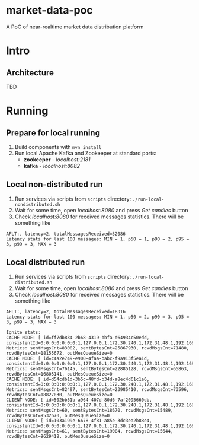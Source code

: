 # market-data-poc

A PoC of near-realtime market data distribution platform

# Intro

## Architecture
TBD

# Running

## Prepare for local running
1. Build components with ``mvn install``
2. Run local Apache Kafka and Zookeeper at standard ports:
   - **zookeeper** - *localhost:2181*
   - **kafka** - *localhost:8082*

## Local non-distributed run

1. Run services via scripts from `scripts` directory: `./run-local-nondistributed.sh`
2. Wait for some time, open *localhost:8080* and press *Get candles* button
3. Check *localhost:8080* for received messages statistics.
   There will be something like 
```
AFLT:, latency=2, totalMessagesReceived=32086
Latency stats for last 100 messages: MIN = 1, p50 = 1, p90 = 2, p95 = 3, p99 = 3, MAX = 3
```

## Local distributed run

1. Run services via scripts from `scripts` directory: `./run-local-distributed.sh`
2. Wait for some time, open *localhost:8080* and press *Get candles* button
3. Check *localhost:8080* for received messages statistics.
   There will be something like
```
AFLT:, latency=2, totalMessagesReceived=18316
Latency stats for last 100 messages: MIN = 1, p50 = 2, p90 = 3, p95 = 3, p99 = 3, MAX = 3

Ignite stats:
CACHE NODE: [ id=ff7db834-2b68-4319-bbfa-d64934c50edd, consistentId=0:0:0:0:0:0:0:1,127.0.0.1,172.30.240.1,172.31.48.1,192.168.0.101,192.168.56.1:5555] Metrics: sentMsgsCnt=83002, sentBytesCnt=25867930, rcvdMsgsCnt=71480, rcvdBytesCnt=18155672, outMesQueueSize=0
CACHE NODE: [ id=c4a2e749-e900-4faa-babc-f9a913f5ea1d, consistentId=0:0:0:0:0:0:0:1,127.0.0.1,172.30.240.1,172.31.48.1,192.168.0.101,192.168.56.1:5557] Metrics: sentMsgsCnt=76145, sentBytesCnt=22885128, rcvdMsgsCnt=65863, rcvdBytesCnt=16805141, outMesQueueSize=0
CACHE NODE: [ id=d54cdb1d-3b5c-48fd-b34d-a8ec4d61c1e6, consistentId=0:0:0:0:0:0:0:1,127.0.0.1,172.30.240.1,172.31.48.1,192.168.0.101,192.168.56.1:5556] Metrics: sentMsgsCnt=82497, sentBytesCnt=23985410, rcvdMsgsCnt=73596, rcvdBytesCnt=18827030, outMesQueueSize=0
CLIENT NODE: [ id=502bb51b-a964-407d-80d6-7af2095660db, consistentId=0:0:0:0:0:0:0:1,127.0.0.1,172.30.240.1,172.31.48.1,192.168.0.101,192.168.56.1:5558] Metrics: sentMsgsCnt=60, sentBytesCnt=18670, rcvdMsgsCnt=15489, rcvdBytesCnt=9532670, outMesQueueSize=0
CLIENT NODE: [ id=103a199e-6678-4f81-a85e-3dc3ea2b88e4, consistentId=0:0:0:0:0:0:0:1,127.0.0.1,172.30.240.1,172.31.48.1,192.168.0.101,192.168.56.1:5559] Metrics: sentMsgsCnt=61, sentBytesCnt=19004, rcvdMsgsCnt=15644, rcvdBytesCnt=9629418, outMesQueueSize=0
```
